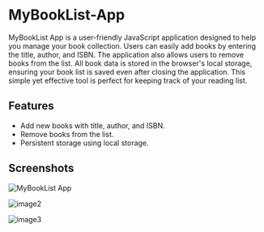 # MyBookList-App

MyBookList App is a user-friendly JavaScript application designed to help you manage your book collection. Users can easily add books by entering the title, author, and ISBN. The application also allows users to remove books from the list. All book data is stored in the browser's local storage, ensuring your book list is saved even after closing the application. This simple yet effective tool is perfect for keeping track of your reading list.

## Features

- Add new books with title, author, and ISBN.
- Remove books from the list.
- Persistent storage using local storage.

## Screenshots

![MyBookList App](https://github.com/SanuliGehara/MyBookList-App/assets/154311325/7583aeca-2bdb-48be-8a1b-246dfec6be68)

![image2](https://github.com/SanuliGehara/MyBookList-App/assets/154311325/64b3bff6-b86c-4053-8633-09539030c58a)

![image3](https://github.com/SanuliGehara/MyBookList-App/assets/154311325/f1e21106-77f0-4e42-8107-82badcc5b797)
